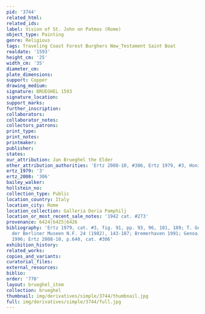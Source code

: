 ```yaml
---
pid: '3744'
related_html: 
related_ids: 
label: Vision of St. John on Patmos (Rome)
object_type: Painting
genre: Religious
tags: Traveling Coast Forest Burghers New_Testament Saint Boat
realdate: '1593'
height_cm: '25'
width_cm: '35'
diameter_cm: 
plate_dimensions: 
support: Copper
drawing_medium: 
signature: BRUEGHEL 1593
signature_location: 
support_marks: 
further_inscription: 
collaborators: 
collaborator_notes: 
collectors_patrons: 
print_type: 
print_notes: 
printmaker: 
publisher: 
states: 
our_attribution: Jan Brueghel the Elder
other_attribution_authorities: 'Ertz 2008-10, #306, Ertz 1979, #3, Honig database'
ertz_1979: '3'
ertz_2008: '306'
bailey_walker: 
hollstein_no: 
collection_type: Public
location_country: Italy
location_city: Rome
location_collection: Galleria Doria Pamphilj
location_or_most_recent_sale_notes: '1942 cat. #273'
provenance: 6424|6425|6426
bibliography: 'Ertz 1979, cat. #3, fig. 91, pp. 93, 96, 101, 189; T. Gerszi in Jahrbuch
  der Berliner Museen N.F. 24 (1982), 143-187; Bremerhaven 1991; Genoa, Palazzo Ducale,
  1996; Ertz 2008-10, p.640, cat. #306'
exhibition_history: 
related_works: 
copies_and_variants: 
curatorial_files: 
external_resources: 
biblio: 
order: '770'
layout: brueghel_item
collection: brueghel
thumbnail: img/derivatives/simple/3744/thumbnail.jpg
full: img/derivatives/simple/3744/full.jpg
---
```

